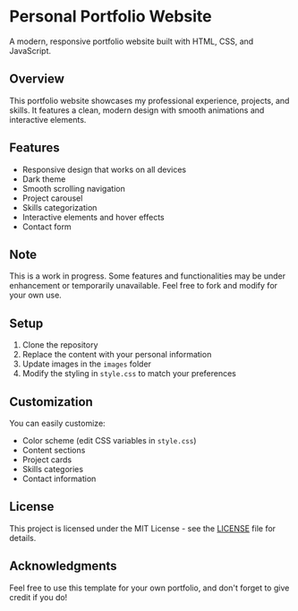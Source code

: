 # Personal Portfolio Website

A modern, responsive portfolio website built with HTML, CSS, and JavaScript.

## Overview

This portfolio website showcases my professional experience, projects, and skills. It features a clean, modern design with smooth animations and interactive elements.

## Features

- Responsive design that works on all devices
- Dark theme
- Smooth scrolling navigation
- Project carousel
- Skills categorization
- Interactive elements and hover effects
- Contact form

## Note

This is a work in progress. Some features and functionalities may be under enhancement or temporarily unavailable. Feel free to fork and modify for your own use.

## Setup

1. Clone the repository
2. Replace the content with your personal information
3. Update images in the `images` folder
4. Modify the styling in `style.css` to match your preferences

## Customization

You can easily customize:
- Color scheme (edit CSS variables in `style.css`)
- Content sections
- Project cards
- Skills categories
- Contact information

## License

This project is licensed under the MIT License - see the [LICENSE](LICENSE) file for details.

## Acknowledgments

Feel free to use this template for your own portfolio, and don't forget to give credit if you do!